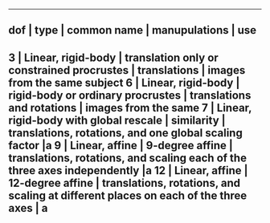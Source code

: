 --------------------------------------------------
dof | type | common name | manupulations | use
--------------------------------------------------
3 | Linear, rigid-body | translation only or constrained procrustes | translations |  images from the same subject
6 | Linear, rigid-body | rigid-body or ordinary procrustes | translations and rotations | images from the same
7 | Linear, rigid-body with global rescale | similarity | translations, rotations, and one global scaling factor |a
9 | Linear, affine | 9-degree affine | translations, rotations, and scaling each of the three axes independently |a
12 | Linear, affine | 12-degree affine | translations, rotations, and scaling at different places on each of the three axes | a
--------------------------------------------------
  

